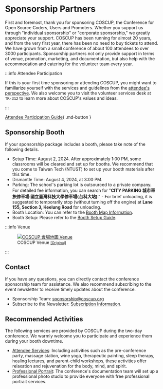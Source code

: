 # Sponsorship Partners

First and foremost, thank you for sponsoring COSCUP, the Conference for Open Source Coders, Users and Promoters. Whether you support us through "individual sponsorship" or "corporate sponsorship," we greatly appreciate your support. COSCUP has been running for almost 20 years, and from the very first year, there has been no need to buy tickets to attend. We have grown from a small conference of about 100 attendees to over 3000 participants. Sponsorship partners not only provide support in terms of venue, promotion, marketing, and documentation, but also help with the accommodation and catering for the volunteer team every year.

:::info Attendee Participation

If this is your first time sponsoring or attending COSCUP, you might want to familiarize yourself with the services and guidelines from the [attendee's perspective](./attendee.md). We also welcome you to visit the volunteer services desk at `TR-312` to learn more about COSCUP's values and ideas.

:::

[Attendee Participation Guide](./attendee.md){ .md-button }

## Sponsorship Booth

If your sponsorship package includes a booth, please take note of the following details.

- Setup Time: August 2, 2024. After approximately 1:00 PM, some classrooms will be cleared and set up for booths. We recommend that you come to Taiwan Tech (NTUST) to set up your booth materials after this time.
- Dismantle Time: August 4, 2024, at 3:00 PM.
- Parking: The school's parking lot is outsourced to a private company. For detailed fee information, you can search for "**CITY PARKING 城市車旅停車場 國立臺灣科技大學停車場(台科大站)**." - For brief unloading, it is suggested to temporarily stop (without turning off the engine) at **Lane 155, Section 3, Keelung Road** for unloading.
- Booth Location: You can refer to the [Booth Map Information](https://drive.google.com/file/d/19ggSO_tz8ozeyH9KwgJD_WAxLcEIL4kN/view).
- Booth Setup: Please refer to the [Booth Setup Guide](https://docs.google.com/presentation/d/1LYh8fVA4ef9h6Mc5sz0EqEYmZIONJgMV/).

:::info Venue

<figure markdown>
    <a href="https://volunteer.coscup.org/doc/coscup_venue.svg">
        <img alt="COSCUP 會場地圖 Venue" src="https://volunteer.coscup.org/doc/coscup_venue.svg">
    </a>
    <figcaption>COSCUP Venue <small><a href="https://volunteer.coscup.org/doc/coscup_venue.svg">[Original]</a></small></figcaption>
</figure>

:::

## Contact

If you have any questions, you can directly contact the conference sponsorship team for assistance. We also recommend subscribing to the event newsletter to receive timely updates about the conference.

- Sponsorship Team: <sponsorship@coscup.org>
- Subscribe to the Newsletter: [Subscription Information](https://volunteer.coscup.org/docs/en/about_coscup/newsletters/).

## Recommended Activities

The following services are provided by COSCUP during the two-day conference. We warmly welcome you to participate and experience them during your booth downtime.

- [Attendee Services](https://volunteer.coscup.org/docs/en/about_coscup/attendee_services/): Including activities such as the pre-conference party, massage station, wine yoga, therapeutic painting, sleep therapy, healing lectures, and parent-child workshops, these activities offer relaxation and rejuvenation for the body, mind, and spirit.
- [Professional Portrait](./attendee#professional-portrait): The conference's documentation team will set up a professional photo studio to provide everyone with free professional portrait services.
